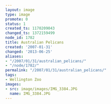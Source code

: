 ```yaml
---
layout: image
type: image
promote: 0
status: 1
created_ts: 1170209043
changed_ts: 1372159499
node_id: 1782
title: Australian Pelicans
created: '2007-01-31'
changed: '2013-06-25'
aliases:
- "/2007/01/31/australian_pelicans/"
- "/node/1782/"
permalink: "/2007/01/31/australian_pelicans/"
tags:
- Wellington Zoo
images:
- src: image/images/IMG_3384.JPG
  name: IMG_3384.JPG
---
```


